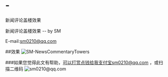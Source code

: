 ﻿# -
新闻评论盖楼效果


新闻评论盖楼效果 -- by SM

E-mail:sm0210@qq.com



##效果
![](https://github.com/sm0210/SM-NewsCommentaryTowers/blob/master/news.png "SM-NewsCommentaryTowers")


###如果您觉得此文有帮助，可以打赏点钱给我支付宝sm0210@qq.com ，或扫描二维码
![](https://github.com/sm0210/SM-NewsCommentaryTowers/blob/master/sm0210%40qq.com.jpg "sm0210@qq.com")

